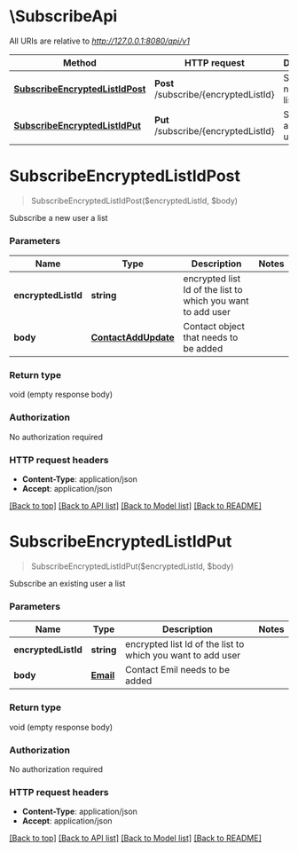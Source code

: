 # \SubscribeApi

All URIs are relative to *http://127.0.0.1:8080/api/v1*

Method | HTTP request | Description
------------- | ------------- | -------------
[**SubscribeEncryptedListIdPost**](SubscribeApi.md#SubscribeEncryptedListIdPost) | **Post** /subscribe/{encryptedListId} | Subscribe a new user a list
[**SubscribeEncryptedListIdPut**](SubscribeApi.md#SubscribeEncryptedListIdPut) | **Put** /subscribe/{encryptedListId} | Subscribe an existing user a list


# **SubscribeEncryptedListIdPost**
> SubscribeEncryptedListIdPost($encryptedListId, $body)

Subscribe a new user a list




### Parameters

Name | Type | Description  | Notes
------------- | ------------- | ------------- | -------------
 **encryptedListId** | **string**| encrypted list Id of the list to which you want to add user | 
 **body** | [**ContactAddUpdate**](ContactAddUpdate.md)| Contact object that needs to be added | 

### Return type

void (empty response body)

### Authorization

No authorization required

### HTTP request headers

 - **Content-Type**: application/json
 - **Accept**: application/json

[[Back to top]](#) [[Back to API list]](../README.md#documentation-for-api-endpoints) [[Back to Model list]](../README.md#documentation-for-models) [[Back to README]](../README.md)

# **SubscribeEncryptedListIdPut**
> SubscribeEncryptedListIdPut($encryptedListId, $body)

Subscribe an existing user a list




### Parameters

Name | Type | Description  | Notes
------------- | ------------- | ------------- | -------------
 **encryptedListId** | **string**| encrypted list Id of the list to which you want to add user | 
 **body** | [**Email**](Email.md)| Contact Emil needs to be added | 

### Return type

void (empty response body)

### Authorization

No authorization required

### HTTP request headers

 - **Content-Type**: application/json
 - **Accept**: application/json

[[Back to top]](#) [[Back to API list]](../README.md#documentation-for-api-endpoints) [[Back to Model list]](../README.md#documentation-for-models) [[Back to README]](../README.md)

